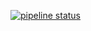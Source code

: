 [![pipeline status](https://gitlab.com/pionux/pionux/badges/master/pipeline.svg)](https://gitlab.com/pionux/pionux/commits/master)

